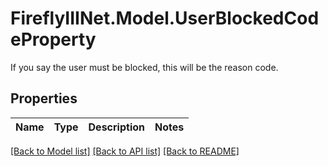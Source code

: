 # FireflyIIINet.Model.UserBlockedCodeProperty
If you say the user must be blocked, this will be the reason code.

## Properties

Name | Type | Description | Notes
------------ | ------------- | ------------- | -------------

[[Back to Model list]](../README.md#documentation-for-models) [[Back to API list]](../README.md#documentation-for-api-endpoints) [[Back to README]](../README.md)

